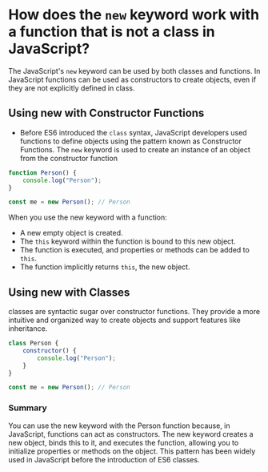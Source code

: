 # How does the `new` keyword work with a function that is not a class in JavaScript?

The JavaScript's `new` keyword can be used by both classes and functions. In JavaScript functions can be used as constructors to create objects, even if they are not explicitly defined in class.

## Using new with Constructor Functions
- Before ES6 introduced the `class` syntax, JavaScript developers used functions to define objects using the pattern known as Constructor Functions. The `new` keyword is used to create an instance of an object from the constructor function

```js
function Person() {
    console.log("Person");
}

const me = new Person(); // Person
```

When you use the new keyword with a function:

- A new empty object is created.
- The `this` keyword within the function is bound to this new object.
- The function is executed, and properties or methods can be added to `this`.
- The function implicitly returns `this`, the new object.

## Using new with Classes
classes are syntactic sugar over constructor functions. They provide a more intuitive and organized way to create objects and support features like inheritance.

```js
class Person {
    constructor() {
        console.log("Person");
    }
}

const me = new Person(); // Person
```

### Summary
You can use the new keyword with the Person function because, in JavaScript, functions can act as constructors. The new keyword creates a new object, binds this to it, and executes the function, allowing you to initialize properties or methods on the object. This pattern has been widely used in JavaScript before the introduction of ES6 classes.